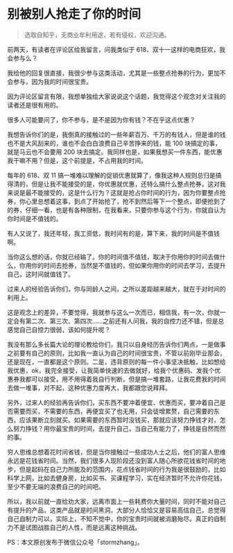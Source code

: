 # 别被别人抢走了你的时间  
>选取自知乎，无商业牟利用途，若有侵权，欢迎沟通。  

前两天，有读者在评论区给我留言，问我类似于 618、双十一这样的电商狂欢，我会参与么？

我给他的回复很直接，我很少参与这类活动，尤其是一些整点抢券的行为，更加不会参与，因为我的时间很宝贵。

因为评论区留言有限，我想单独给大家说说这个话题，我觉得这个观念对关注我的读者还是很有用的。

很多人可能要问了，你不参与，是不是因为你有钱？不在乎这点优惠？

我想告诉你们的是，我倒真的接触过的一些年薪百万、千万的有钱人，但是谁的钱也不是大风刮来的，谁也不会白白浪费自己辛苦挣来的钱，能 100 块搞定的事，就是马云也不会要用 200 块去搞定。我同样也是，如果我想买一件东西，能优惠我干嘛不用？但是，这个前提是，不占用我的时间。

每年的 618、双 11 搞一堆难以理解的促销优惠就算了，像我这种人规则总归是搞得清的，但是让我不能接受的是，你优惠就优惠，还特么搞什么整点抢券，这对我来说是最不能接受的，这是什么行为？这就是抢占你时间的行为，因为你要整点抢券，你心里总想着这事，到点了开始抢了，抢不到然后等下一个整点，即便抢到了的券，仔细一看，也是有各种限制，在我看来，只要你参与这个行为，你就自认为你时间是不值钱的。

有人又说了，我还年轻，我工资低，我时间有的是，算下来，我的时间是不值钱啊。

当你这么想的话，你就已经输了。你的时间值不值钱，取决于你用你的时间去做什么，你用你的时间去抢券，当然是不值钱的，但如果你用你的时间去学习，去提升自己，这时间就值钱了。

过来人的经验告诉你们，你与同龄人之间，之所以差距越来越大，就在于对时间的利用上。

这是观念上的差异，不要觉得，我就参与这么一次而已，相信我，有一次，你就一定会有第二次、第三次、第四次……之前还有人问我，我的自控力还不错，但是总感觉自己自控力很弱，该如何提升呢？

我没有那么多长篇大论的理论教给你们，我只以自身经历告诉你们两点，一是做事之前要有自己的原则，比如我一直认为自己的时间很宝贵，不管以前刚毕业那会，还是现在，一直都是这个原则。二是，违背原则的每一件小事坚决抵触，比如想给我优惠，ok，我完全接受，让我简单快速的去做就好，给我个优惠码、发我个优惠券我都可以接受，用不用得着我自行判断，但是搞一堆套路，让我花费我的时间去做一堆事，对不起，这种优惠力度再大，我都跟您说拜拜。

另外，过来人的经验再告诉你们，买东西不要冲着便宜、优惠而买，要冲着自己是否需要而买，不需要的东西，再便宜买了也无用，只会徒增累赘，自己需要的东西，应该果断立刻就买。如果需要的东西暂时没钱买，那就应该努力挣钱才对，怎么努力挣钱？用你最宝贵的时间，去提升自己，当自己有能力了，挣钱是自然而然的事。

穷人思维总想着花时间省钱，但是当你接触过一些成功人士之后，他们的富人思维永远是花钱省时间。当然，我们很多人现阶段还没到富人随心所欲花钱省时间的地步，但是起码在自己力所能及的范围内，花点钱省时间的行为我是很鼓励的，比如科学上网，比如去健身房，比如买书、买课程学习，实在经济暂时不允许你花钱，至少不要无端的浪费自己的时间吧。

所以，我以前就一直给劝大家，远离市面上一些耗费你大量时间，同时不能对自己有提升的产品，这类产品就是时间黑洞，大部分人恰恰又是容易高估自己，总觉得自己自制力可以，实际上，不知不觉中，你的宝贵时间就被消磨殆尽。真正的自制力不是试图战胜自己的人性，而是远离这种挑战。

PS：本文原创发布于微信公众号「stormzhang」。
